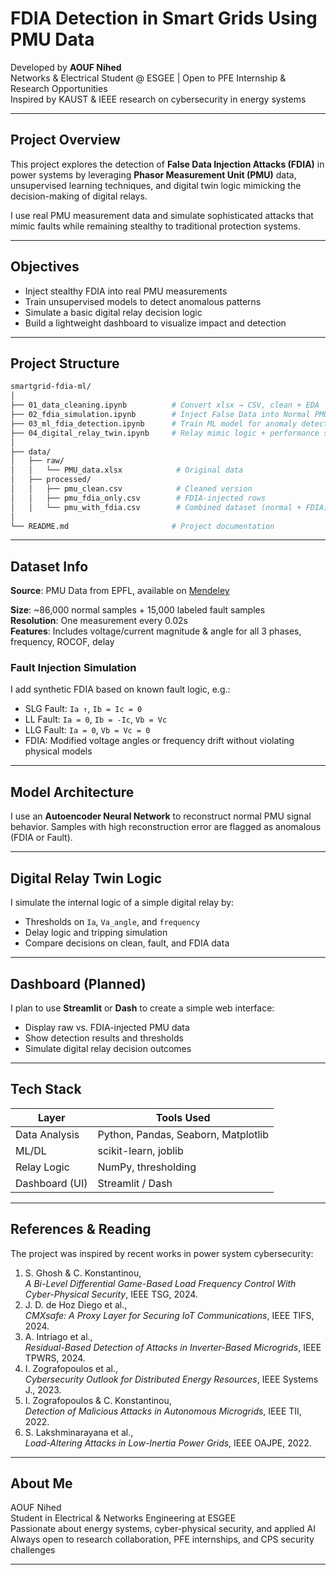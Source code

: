 # FDIA Detection in Smart Grids Using PMU Data

Developed by **AOUF Nihed**  
Networks & Electrical Student @ ESGEE | Open to PFE Internship & Research Opportunities  
Inspired by KAUST & IEEE research on cybersecurity in energy systems

---

## Project Overview

This project explores the detection of **False Data Injection Attacks (FDIA)** in power systems by leveraging **Phasor Measurement Unit (PMU)** data, unsupervised learning techniques, and digital twin logic mimicking the decision-making of digital relays.

I use real PMU measurement data and simulate sophisticated attacks that mimic faults while remaining stealthy to traditional protection systems.

---

## Objectives

- Inject stealthy FDIA into real PMU measurements
- Train unsupervised models to detect anomalous patterns
- Simulate a basic digital relay decision logic
- Build a lightweight dashboard to visualize impact and detection

---

## Project Structure

```bash
smartgrid-fdia-ml/
│
├── 01_data_cleaning.ipynb          # Convert xlsx → CSV, clean + EDA
├── 02_fdia_simulation.ipynb        # Inject False Data into Normal PMU samples
├── 03_ml_fdia_detection.ipynb      # Train ML model for anomaly detection
├── 04_digital_relay_twin.ipynb     # Relay mimic logic + performance simulation
│
├── data/
│   ├── raw/
│   │   └── PMU_data.xlsx            # Original data
│   ├── processed/
│   │   ├── pmu_clean.csv            # Cleaned version
│   │   ├── pmu_fdia_only.csv        # FDIA-injected rows
│   │   └── pmu_with_fdia.csv        # Combined dataset (normal + FDIA)
│
└── README.md                       # Project documentation
```

---

## Dataset Info

**Source**: PMU Data from EPFL, available on [Mendeley](https://data.mendeley.com/datasets/ydcz98ky28/1)

**Size**: ~86,000 normal samples + 15,000 labeled fault samples  
**Resolution**: One measurement every 0.02s  
**Features**: Includes voltage/current magnitude & angle for all 3 phases, frequency, ROCOF, delay

### Fault Injection Simulation

I add synthetic FDIA based on known fault logic, e.g.:

- SLG Fault: `Ia ↑`, `Ib = Ic = 0`
- LL Fault: `Ia = 0`, `Ib = -Ic`, `Vb = Vc`
- LLG Fault: `Ia = 0`, `Vb = Vc = 0`
- FDIA: Modified voltage angles or frequency drift without violating physical models

---

## Model Architecture

I use an **Autoencoder Neural Network** to reconstruct normal PMU signal behavior. Samples with high reconstruction error are flagged as anomalous (FDIA or Fault).

---

## Digital Relay Twin Logic

I simulate the internal logic of a simple digital relay by:

- Thresholds on `Ia`, `Va_angle`, and `frequency`
- Delay logic and tripping simulation
- Compare decisions on clean, fault, and FDIA data
---

## Dashboard (Planned)

I plan to use **Streamlit** or **Dash** to create a simple web interface:

- Display raw vs. FDIA-injected PMU data
- Show detection results and thresholds
- Simulate digital relay decision outcomes

---

## Tech Stack

| Layer          | Tools Used                          |
| -------------- | ----------------------------------- |
| Data Analysis  | Python, Pandas, Seaborn, Matplotlib |
| ML/DL          | scikit-learn, joblib                |
| Relay Logic    | NumPy, thresholding                 |
| Dashboard (UI) | Streamlit / Dash                    |

---

## References & Reading

The project was inspired by recent works in power system cybersecurity:

1. S. Ghosh & C. Konstantinou,  
   *A Bi-Level Differential Game-Based Load Frequency Control With Cyber-Physical Security*, IEEE TSG, 2024.
2. J. D. de Hoz Diego et al.,  
   *CMXsafe: A Proxy Layer for Securing IoT Communications*, IEEE TIFS, 2024.
3. A. Intriago et al.,  
   *Residual-Based Detection of Attacks in Inverter-Based Microgrids*, IEEE TPWRS, 2024.
4. I. Zografopoulos et al.,  
   *Cybersecurity Outlook for Distributed Energy Resources*, IEEE Systems J., 2023.
5. I. Zografopoulos & C. Konstantinou,  
   *Detection of Malicious Attacks in Autonomous Microgrids*, IEEE TII, 2022.
6. S. Lakshminarayana et al.,  
   *Load-Altering Attacks in Low-Inertia Power Grids*, IEEE OAJPE, 2022.

---

## About Me 

AOUF Nihed  
Student in Electrical & Networks Engineering at ESGEE  
Passionate about energy systems, cyber-physical security, and applied AI  
Always open to research collaboration, PFE internships, and CPS security challenges

---

